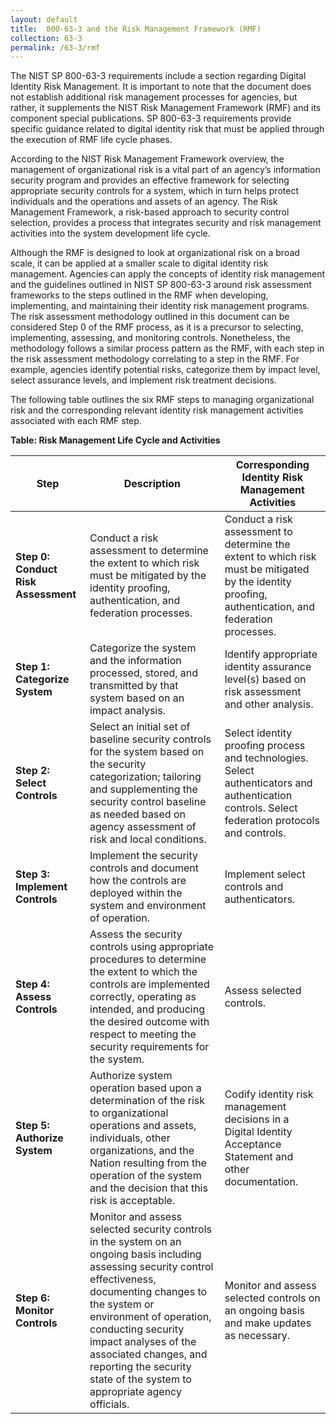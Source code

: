 ```yaml
---	
layout: default	
title:  800-63-3 and the Risk Management Framework (RMF)	
collection: 63-3	
permalink: /63-3/rmf	
---		
```

The NIST SP 800-63-3 requirements include a section regarding Digital Identity Risk Management. It is important to note that the document does not establish additional risk management processes for agencies, but rather, it supplements the NIST Risk Management Framework (RMF) and its component special publications. SP 800-63-3 requirements provide specific guidance related to digital identity risk that must be applied through the execution of RMF life cycle phases. 

According to the NIST Risk Management Framework overview, the management of organizational risk is a vital part of an agency’s information security program and provides an effective framework for selecting appropriate security controls for a system, which in turn helps protect individuals and the operations and assets of an agency. The Risk Management Framework, a risk-based approach to security control selection, provides a process that integrates security and risk management activities into the system development life cycle.

Although the RMF is designed to look at organizational risk on a broad scale, it can be applied at a smaller scale to digital identity risk management. Agencies can apply the concepts of identity risk management and the guidelines outlined in NIST SP 800-63-3 around risk assessment frameworks to the steps outlined in the RMF when developing, implementing, and maintaining their identity risk management programs. The risk assessment methodology outlined in this document can be considered Step 0 of the RMF process, as it is a precursor to selecting, implementing, assessing, and monitoring controls. Nonetheless, the methodology follows a similar process pattern as the RMF, with each step in the risk assessment methodology correlating to a step in the RMF. For example, agencies identify potential risks, categorize them by impact level, select assurance levels, and implement risk treatment decisions.

The following table outlines the six RMF steps to managing organizational risk and the corresponding relevant identity risk management activities associated with each RMF step.

**Table: Risk Management Life Cycle and Activities**

| **Step** | **Description** | **Corresponding Identity Risk Management Activities** |
| --- | --- | --- |
| **Step 0: Conduct Risk Assessment** |	Conduct a risk assessment to determine the extent to which risk must be mitigated by the identity proofing, authentication, and federation processes. |	Conduct a risk assessment to determine the extent to which risk must be mitigated by the identity proofing, authentication, and federation processes. |
| **Step 1: Categorize System** |	Categorize the system and the information processed, stored, and transmitted by that system based on an impact analysis. |	Identify appropriate identity assurance level(s) based on risk assessment and other analysis. |
| **Step 2: Select Controls** |	Select an initial set of baseline security controls for the system based on the security categorization; tailoring and supplementing the security control baseline as needed based on agency assessment of risk and local conditions.	 |	Select identity proofing process and technologies. Select authenticators and authentication controls. Select federation protocols and controls. |
| **Step 3: Implement Controls** | Implement the security controls and document how the controls are deployed within the system and environment of operation.  |	Implement select controls and authenticators. |
| **Step 4: Assess Controls** |	Assess the security controls using appropriate procedures to determine the extent to which the controls are implemented correctly, operating as intended, and producing the desired outcome with respect to meeting the security requirements for the system. |	Assess selected controls. |
| **Step 5: Authorize System** |Authorize system operation based upon a determination of the risk to organizational operations and assets, individuals, other organizations, and the Nation resulting from the operation of the system and the decision that this risk is acceptable. |	Codify identity risk management decisions in a Digital Identity Acceptance Statement and other documentation. |
| **Step 6: Monitor Controls** | Monitor and assess selected security controls in the system on an ongoing basis including assessing security control effectiveness, documenting changes to the system or environment of operation, conducting security impact analyses of the associated changes, and reporting the security state of the system to appropriate agency officials. |	Monitor and assess selected controls on an ongoing basis and make updates as necessary. |

